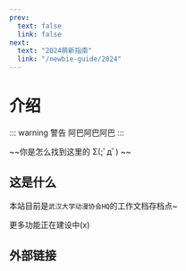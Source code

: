 ```yaml
---
prev:
  text: false
  link: false
next:
  text: "2024萌新指南"
  link: "/newbie-guide/2024"
---
```


# 介绍

::: warning 警告
阿巴阿巴阿巴
:::

~~你是怎么找到这里的 Σ(;ﾟдﾟ)  ~~

## 这是什么

本站目前是`武汉大学动漫协会HQ`的工作文档存档点~

更多功能正在建设中(x)

## 外部链接
